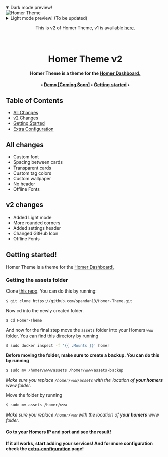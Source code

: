 <p align="center">
 <details open>
  <summary>Dark mode preview!</summary>
   <img alt="Homer Theme" src="https://raw.githubusercontent.com/spandan13/homer-theme/main/preview.png">
 </details>
 <details>
  <summary>Light mode preview! (To be updated)</summary>
   <img alt="Homer Theme" src="https://raw.githubusercontent.com/spandan13/Homer-Theme/main/preview-light.png">
 </details>
 <p align="center">
  This is v2 of Homer Theme, v1 is available <a href="https://github.com/spandan13/Homer-Theme/tree/v1">here.</a>
</p>

</p>
<h1 align="center">
    <br/>
    Homer Theme v2
</h1>

<h4 align="center">
  Homer Theme is a theme for the <a href="https://github.com/bastienwirtz/homer">Homer Dashboard.</a>
</h4>

<p align="center">
 <strong>
   •
  <a href="#">Demo [Coming Soon]</a>
   •
  <a href="#getting-started">Getting started</a>
   •
 </strong>
</p>

## Table of Contents
- [All Changes](#all-changes)
- [v2 Changes](#v2-changes)
- [Getting Started](#getting-started)
- [Extra Configuration](docs/extra-configuration.md)

## All changes
- Custom font
- Spacing between cards
- Transparent cards
- Custom tag colors
- Custom wallpaper
- No header
- Offline Fonts

## v2 changes
- Added Light mode
- More rounded corners
- Added settings header
- Changed GitHub Icon
- Offline Fonts

## Getting started!

Homer Theme is a theme for the [Homer Dashboard.](https://github.com/bastienwirtz/homer)


### Getting the assets folder

Clone [this repo](https://github.com/spandan13/Homer-Theme). You can do this by running:

```sh
$ git clone https://github.com/spandan13/Homer-Theme.git
```

Now cd into the newly created folder.

```sh
$ cd Homer-Theme
```

And now for the final step move the `assets` folder into your Homers `www` folder.
You can find this directory by running

```sh
$ sudo docker inspect -f '{{ .Mounts }}' homer
```

**Before moving the folder, make sure to create a backup. You can do this by running**

```sh
$ sudo mv /homer/www/assets /homer/www/assets-backup
```
_Make sure you replace `/homer/www/assets` with the location of **your homers** www folder._


Move the folder by running

```sh
$ sudo mv assets /homer/www
```
_Make sure you replace `/homer/www` with the location of **your homers** www folder._


#### Go to your Homers IP and port and see the result!
#### If it all works, start adding your services! And for more configuration check the [extra-configuration](docs/extra-configuration.md) page!
